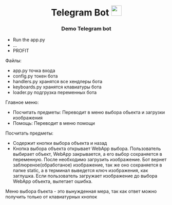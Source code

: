 <h1 align="center"><a target="_blank">Telegram Bot</a> 
<img src="https://github.com/blackcater/blackcater/raw/main/images/Hi.gif" height="32"/></h1>
<h3 align="center">Demo Telegram bot</h3>

- Run the app.py
- ...
- PROFIT

Файлы:
- app.py
        точка входа
- config.py
        токен бота
- handlers.py
        хранятся все хендлеры бота
- keyboards.py
        хранятся клавиатуры бота
- loader.py
        подгрузка переменных бота


Главное меню:
- Посчитать предметы:
        Переводит в меню выбора обьекта и загрузки изображения
- Помощь:
        Переводит в меню помощи

Посчитать предметы:
- Содержит кнопки выбора объекта и назад
- Кнопка выбора объекта открывает WebApp выбора. Пользователь выбирает объект, WebApp закрывается, а его выбор сохраняется в переменную. После необходимо загрузить изображение. Бот вернет заблюреное(обработаное) изображение, так же оно сохраняется в папке static, а в терминал выведется ключ изображения, как заглушка. Если пользователь загружает изображение до выбора WebApp объекта, вылетает ошибка.

Меню выбора бъекта - это вынужденная мера, так как ответ можно получить только от клавиатурных кнопок

